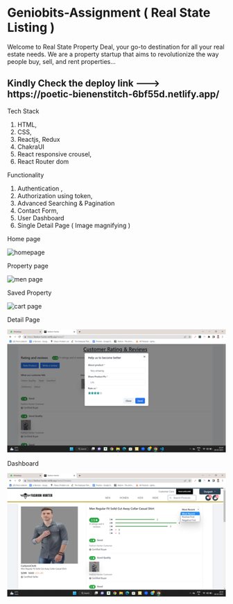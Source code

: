 # Geniobits-Assignment ( Real State Listing )
Welcome to Real State Property Deal, your go-to destination for all your real estate needs. We are a property startup that aims to revolutionize the way people buy, sell, and rent properties...

 <h2> Kindly Check the deploy link ---> https://poetic-bienenstitch-6bf55d.netlify.app/   </h2>


Tech Stack 

1. HTML,
2. CSS,
3. Reactjs, Redux
4. ChakraUI
5. React responsive crousel,
6. React Router dom 

Functionality

1. Authentication  ,
2. Authorization using token,
3. Advanced Searching & Pagination 
4. Contact Form,
5. User Dashboard 
6. Single Detail Page ( Image magnifying ) 


Home page

![homepage](https://user-images.githubusercontent.com/103739534/213977598-77bc9179-7295-4ccd-a16e-75d01773cb89.png)

Property page

![men page](https://user-images.githubusercontent.com/103739534/213977590-3e47ddcc-a443-4bb7-91f8-06bf63918ad8.png)

Saved Property

![cart page](https://user-images.githubusercontent.com/103739534/213977584-0fbafd79-7b1d-422e-8de5-50d2c8b11d5f.png) 

Detail Page

![rating review page](https://github.com/Durgesh9871/ReadmeImages/blob/main/Fashion_Hunter/Screenshot%20(118).png?raw=true) 

Dashboard

![review page](https://github.com/Durgesh9871/ReadmeImages/blob/main/Fashion_Hunter/Screenshot%20(117).png?raw=true) 
